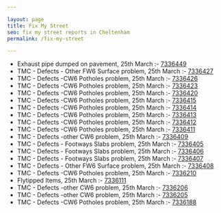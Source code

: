 ```yaml
---

layout: page
title: Fix My Street
seo: fix my street reports in Cheltenham
permalink: /fix-my-street

---
```


<!-- fix_marker starts -->

- Exhaust pipe dumped on pavement, 25th March :- [7336449](https://www.fixmystreet.com/report/7336449)
- TMC - Defects - Other FW6  Surface problem, 25th March :- [7336427](https://www.fixmystreet.com/report/7336427)
- TMC - Defects -CW6 Potholes  problem, 25th March :- [7336426](https://www.fixmystreet.com/report/7336426)
- TMC - Defects -CW6 Potholes  problem, 25th March :- [7336423](https://www.fixmystreet.com/report/7336423)
- TMC - Defects -CW6 Potholes  problem, 25th March :- [7336420](https://www.fixmystreet.com/report/7336420)
- TMC - Defects -CW6 Potholes  problem, 25th March :- [7336415](https://www.fixmystreet.com/report/7336415)
- TMC - Defects -CW6 Potholes  problem, 25th March :- [7336414](https://www.fixmystreet.com/report/7336414)
- TMC - Defects -CW6 Potholes  problem, 25th March :- [7336413](https://www.fixmystreet.com/report/7336413)
- TMC - Defects -CW6 Potholes  problem, 25th March :- [7336412](https://www.fixmystreet.com/report/7336412)
- TMC - Defects -CW6 Potholes  problem, 25th March :- [7336411](https://www.fixmystreet.com/report/7336411)
- TMC - Defects -other CW6 problem, 25th March :- [7336409](https://www.fixmystreet.com/report/7336409)
- TMC - Defects - Footways Slabs problem, 25th March :- [7336405](https://www.fixmystreet.com/report/7336405)
- TMC - Defects - Footways Slabs problem, 25th March :- [7336406](https://www.fixmystreet.com/report/7336406)
- TMC - Defects - Footways Slabs problem, 25th March :- [7336407](https://www.fixmystreet.com/report/7336407)
- TMC - Defects - Other FW6  Surface problem, 25th March :- [7336408](https://www.fixmystreet.com/report/7336408)
- TMC - Defects -CW6 Potholes  problem, 25th March :- [7336210](https://www.fixmystreet.com/report/7336210)
- Flytipped Items, 25th March :- [7336111](https://www.fixmystreet.com/report/7336111)
- TMC - Defects -other CW6 problem, 25th March :- [7336206](https://www.fixmystreet.com/report/7336206)
- TMC - Defects -other CW6 problem, 25th March :- [7336205](https://www.fixmystreet.com/report/7336205)
- TMC - Defects -CW6 Potholes  problem, 25th March :- [7336188](https://www.fixmystreet.com/report/7336188)

<!-- fix_marker ends -->
